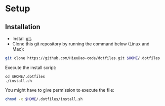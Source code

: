 # Setup

## Installation

- Install [git](https://git-scm.com/downloads).
- Clone this git repository by running the command below (Linux and Mac):

```sh
git clone https://github.com/HieuDao-code/dotfiles.git $HOME/.dotfiles
```

Execute the install script:

```
cd $HOME/.dotfiles
./install.sh
```

You might have to give permission to execute the file:

```sh
chmod -x $HOME/.dotfiles/install.sh
```
